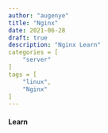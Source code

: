 ```yaml
---
author: "augenye"
title: "Nginx"
date: 2021-06-28
draft: true
description: "Nginx Learn"
categories = [
    "server"
]
tags = [
    "linux",
    "Nginx"
]
---
```


#### Learn